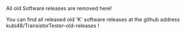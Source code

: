 All old Software releases are removed here!

You can find all released old 'K' software releases at the
github address kubi48/TransistorTester-old-releases !
